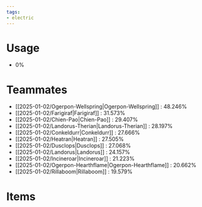 ```yaml
---
tags:
- electric
---
```

# Usage
- 0%
# Teammates
- [[2025-01-02/Ogerpon-Wellspring|Ogerpon-Wellspring]] : 48.246%
- [[2025-01-02/Farigiraf|Farigiraf]] : 31.573%
- [[2025-01-02/Chien-Pao|Chien-Pao]] : 29.407%
- [[2025-01-02/Landorus-Therian|Landorus-Therian]] : 28.197%
- [[2025-01-02/Conkeldurr|Conkeldurr]] : 27.666%
- [[2025-01-02/Heatran|Heatran]] : 27.505%
- [[2025-01-02/Dusclops|Dusclops]] : 27.068%
- [[2025-01-02/Landorus|Landorus]] : 24.157%
- [[2025-01-02/Incineroar|Incineroar]] : 21.223%
- [[2025-01-02/Ogerpon-Hearthflame|Ogerpon-Hearthflame]] : 20.662%
- [[2025-01-02/Rillaboom|Rillaboom]] : 19.579%
# Items